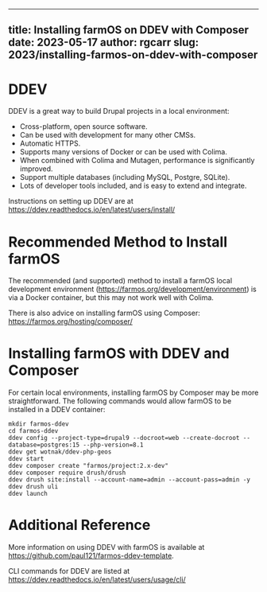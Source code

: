 --- 
 title: Installing farmOS on DDEV with Composer 
 date: 2023-05-17
 author: rgcarr 
 slug: 2023/installing-farmos-on-ddev-with-composer
 --- 
# DDEV
DDEV is a great way to build Drupal projects in a local environment:
* Cross-platform, open source software.
* Can be used with development for many other CMSs.
* Automatic HTTPS.
* Supports many versions of Docker or can be used with Colima.
* When combined with Colima and Mutagen, performance is significantly improved.
* Support multiple databases (including MySQL, Postgre, SQLite).
* Lots of developer tools included, and is easy to extend and integrate.  

Instructions on setting up DDEV are at https://ddev.readthedocs.io/en/latest/users/install/

# Recommended Method to Install farmOS
The recommended (and supported) method to install a farmOS local development environment (https://farmos.org/development/environment) is via a Docker container, but this may not work well with Colima.

There is also advice on installing farmOS using Composer: https://farmos.org/hosting/composer/

# Installing farmOS with DDEV and Composer
For certain local environments, installing farmOS by Composer may be more straightforward. The following commands would allow farmOS to be installed in a DDEV container:

```
mkdir farmos-ddev
cd farmos-ddev
ddev config --project-type=drupal9 --docroot=web --create-docroot --database=postgres:15 --php-version=8.1
ddev get wotnak/ddev-php-geos
ddev start
ddev composer create "farmos/project:2.x-dev"
ddev composer require drush/drush
ddev drush site:install --account-name=admin --account-pass=admin -y
ddev drush uli
ddev launch
```

# Additional Reference
More information on using DDEV with farmOS is available at https://github.com/paul121/farmos-ddev-template.

CLI commands for DDEV are listed at https://ddev.readthedocs.io/en/latest/users/usage/cli/
